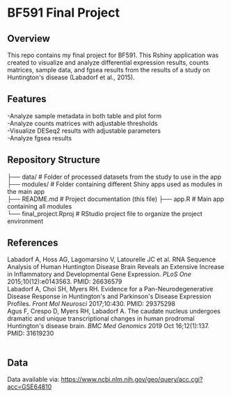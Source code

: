 # BF591 Final Project

## Overview
This repo contains my final project for BF591. This Rshiny application was created to visualize and analyze differential expression results, counts matrices, sample data, and fgsea results from the results of a study on Huntington's disease (Labadorf et al., 2015). 

## Features
-Analyze sample metadata in both table and plot form <br>
-Analyze counts matrices with adjustable thresholds <br>
-Visualize DESeq2 results with adjustable parameters <br>
-Analyze fgsea results <br>

## Repository Structure

├── data/                 # Folder of processed datasets from the study to use in the app  
├── modules/              # Folder containing different Shiny apps used as modules in the main app    
├── README.md             # Project documentation (this file) 
├── app.R                 # Main app containing all modules   
└── final_project.Rproj   # RStudio project file to organize the project environment   

## References
Labadorf A, Hoss AG, Lagomarsino V, Latourelle JC et al. RNA Sequence Analysis of Human Huntington Disease Brain Reveals an Extensive Increase in Inflammatory and Developmental Gene Expression. *PLoS One* 2015;10(12):e0143563. PMID: 26636579<br>
Labadorf A, Choi SH, Myers RH. Evidence for a Pan-Neurodegenerative Disease Response in Huntington's and Parkinson's Disease Expression Profiles. *Front Mol Neurosci* 2017;10:430. PMID: 29375298<br>
Agus F, Crespo D, Myers RH, Labadorf A. The caudate nucleus undergoes dramatic and unique transcriptional changes in human prodromal Huntington's disease brain. *BMC Med Genomics* 2019 Oct 16;12(1):137. PMID: 31619230<br><br>


## Data
Data available via: https://www.ncbi.nlm.nih.gov/geo/query/acc.cgi?acc=GSE64810
